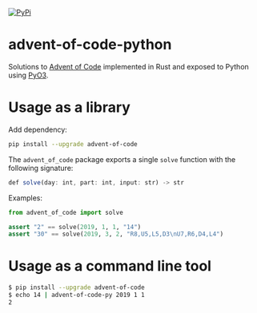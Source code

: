 [![PyPi](https://img.shields.io/pypi/v/advent-of-code.svg)](https://pypi.org/project/advent-of-code/)

# advent-of-code-python
Solutions to [Advent of Code](https://adventofcode.com/) implemented in Rust and exposed to Python using [PyO3](https://pyo3.rs/).

# Usage as a library
Add dependency:

```sh
pip install --upgrade advent-of-code
```

The `advent_of_code` package exports a single `solve` function with the following signature:

```js
def solve(day: int, part: int, input: str) -> str
```

Examples:

```python
from advent_of_code import solve

assert "2" == solve(2019, 1, 1, "14")
assert "30" == solve(2019, 3, 2, "R8,U5,L5,D3\nU7,R6,D4,L4")
```

# Usage as a command line tool

```sh
$ pip install --upgrade advent-of-code
$ echo 14 | advent-of-code-py 2019 1 1
2
```
